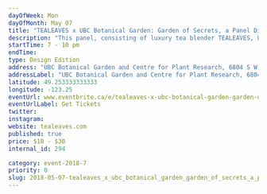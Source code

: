 ```yaml
---
dayOfWeek: Mon
dayOfMonth: May 07
title: "TEALEAVES x UBC Botanical Garden: Garden of Secrets, a Panel Discussion on Plant-Inspired Biomimicry and Biophilic Design Inspiration"
description: "This panel, consisting of luxury tea blender TEALEAVES, UBC Botanical Garden, Christine Lintott Architects & PFS Studios, explores how botanical gardens and the “secrets” they house can inspire different innovators from tea blenders, designers, academics and more to build lasting impact on people, society and the environment. <br> <br> The first bud from the Garden of Secrets will bloom at Vancouver Design Week! <br> <br> A world of possibilities awaits."
startTime: 7 - 10 pm
endTime: 
type: Design Edition
address: "UBC Botanical Garden and Centre for Plant Research, 6804 S W Marine Dr, Greater Vancouver A, British Columbia V6T 2J8, Canada, Vancouver, BC, Canada"
addressLabel: "UBC Botanical Garden and Centre for Plant Research, 6804 S W Marine Dr, Greater Vancouver A, British Columbia V6T 2J8, Canada"
latitude: 49.253333333333
longitude: -123.25
eventUrl: www.eventbrite.ca/e/tealeaves-x-ubc-botanical-garden-garden-of-secrets-a-panel-discussion-on-plant-inspired-biomimicry-tickets-45046414037
eventUrlLabel: Get Tickets
twitter: 
instagram: 
website: tealeaves.com
published: true
price: $18 - $30
internal_id: 294

category: event-2018-7
priority: 0
slug: 2018-05-07-tealeaves_x_ubc_botanical_garden_garden_of_secrets_a_panel_discussion_on_plantinspired_biomimicry_and_biophilic_design_inspiration
---
```

